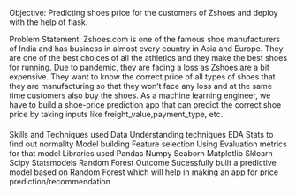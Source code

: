 Objective:
Predicting shoes price for the customers of Zshoes and deploy with the help of flask.

Problem Statement:
Zshoes.com is one of the famous shoe manufacturers of India and has business in almost every country in Asia and Europe. They are one of the best choices of all the athletics and they make the best shoes for running. Due to pandemic, they are facing a loss as Zshoes are a bit expensive. They want to know the correct price of all types of shoes that they are manufacturing so that they won’t face any loss and at the same time customers also buy the shoes. As a machine learning engineer, we have to build a shoe-price prediction app that can predict the correct shoe price by taking inputs like freight_value,payment_type, etc.

####

Skills and Techniques used
Data Understanding techniques
EDA
Stats to find out normality
Model building
Feature selection
Using Evaluation metrics for that model
Libraries used
Pandas
Numpy
Seaborn
Matplotlib
Sklearn
Scipy
Statsmodels
Random Forest
Outcome
Sucessfully built a predictive model based on Random Forest which will help in making an app for price prediction/recommendation
